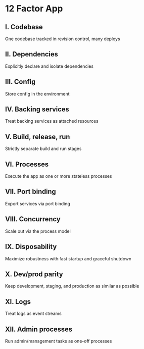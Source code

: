 # 12 Factor App

## I. Codebase
One codebase tracked in revision control, many deploys

## II. Dependencies
Explicitly declare and isolate dependencies

## III. Config
Store config in the environment

## IV. Backing services
Treat backing services as attached resources

## V. Build, release, run
Strictly separate build and run stages

## VI. Processes
Execute the app as one or more stateless processes

## VII. Port binding
Export services via port binding

## VIII. Concurrency
Scale out via the process model

## IX. Disposability
Maximize robustness with fast startup and graceful shutdown

## X. Dev/prod parity
Keep development, staging, and production as similar as possible

## XI. Logs
Treat logs as event streams

## XII. Admin processes
Run admin/management tasks as one-off processes
